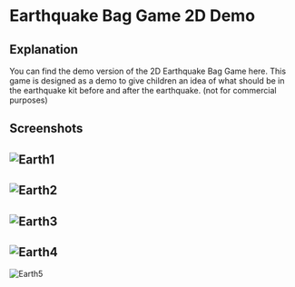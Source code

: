 # Earthquake Bag Game 2D Demo



## Explanation
You can find the demo version of the 2D Earthquake Bag Game here. This game is designed as a demo to give children an idea of what should be in the earthquake kit before and after the earthquake. (not for commercial purposes)


## Screenshots
![Earth1](https://github.com/tarikccn/EarthquakeBagGame2D/assets/45609957/d46bc49f-ec4e-4c65-9419-d1c1ef3574c0)
-
![Earth2](https://github.com/tarikccn/EarthquakeBagGame2D/assets/45609957/7030163e-0060-4484-b369-e7be6d6cc8c3)
-
![Earth3](https://github.com/tarikccn/EarthquakeBagGame2D/assets/45609957/abcb3107-e049-4e43-a2a3-71fdc7218529)
-
![Earth4](https://github.com/tarikccn/EarthquakeBagGame2D/assets/45609957/aab3ba4f-129a-4715-83ea-fa6e21e204f0)
-
![Earth5](https://github.com/tarikccn/EarthquakeBagGame2D/assets/45609957/cfe91067-7357-417e-960d-22c2ef3e877f)



